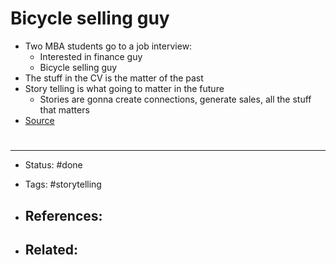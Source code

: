 # Bicycle selling guy
- Two MBA students go to a job interview:
	- Interested in finance guy
	- Bicycle selling guy
- The stuff in the CV is the matter of the past
- Story telling is what going to matter in the future
	- Stories are gonna create connections, generate sales, all the stuff that matters
- [Source](https://www.linkedin.com/posts/nbearden_storytelling-interview-story-activity-6557897125055815680-yRnd/)

# 


# 

---
- Status: #done

- Tags: #storytelling 

- References:
	- 

- Related:
	- 
